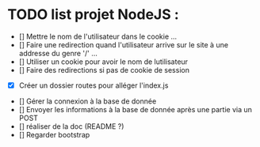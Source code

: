 # TODO list projet NodeJS :
 - [] Mettre le nom de l'utilisateur dans le cookie ...
 - [] Faire une redirection quand l'utilisateur arrive sur le site à une addresse du genre '/' ...
 - [] Utiliser un cookie pour avoir le nom de lutilisateur
 - [] Faire des redirections si pas de cookie de session 
 - [X] Créer un dossier routes pour alléger l'index.js
 - [] Gérer la connexion à la base de donnée
 - [] Envoyer les informations à la base de donnée après une partie via un POST
 - [] réaliser de la doc (README ?)
 - [] Regarder bootstrap
 